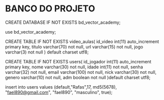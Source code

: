# BANCO DO PROJETO

CREATE DATABASE IF NOT EXISTS bd_vector_academy;

use bd_vector_academy;

CREATE TABLE IF NOT EXISTS video_aulas(
id_video int(11) auto_increment primary key, 
titulo varchar(70) not null,
url varchar(15) not null, 
jogo varchar(3) not null
) default charset utf8;

CREATE TABLE IF NOT EXISTS users(
id_jogador int(11) auto_increment primary key, 
nome varchar(30) not null, 
idade int(11) not null, 
senha varchar(32) not null, 
email varchar(100) not null, 
nick varchar(30) not null, 
genero varchar(10) not null,
adm boolean not null
)default charset utf8;

insert into users values (default,"Rafas",17, md5(5678), "fael890@gmail.com", "fael890", "masculino", true);
